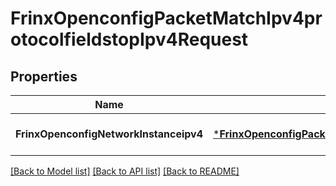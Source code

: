 # FrinxOpenconfigPacketMatchIpv4protocolfieldstopIpv4Request

## Properties
Name | Type | Description | Notes
------------ | ------------- | ------------- | -------------
**FrinxOpenconfigNetworkInstanceipv4** | [***FrinxOpenconfigPacketMatchIpv4protocolfieldstopIpv4**](frinx.openconfig.packet.match.ipv4protocolfieldstop.Ipv4.md) |  | [optional] [default to null]

[[Back to Model list]](../README.md#documentation-for-models) [[Back to API list]](../README.md#documentation-for-api-endpoints) [[Back to README]](../README.md)


